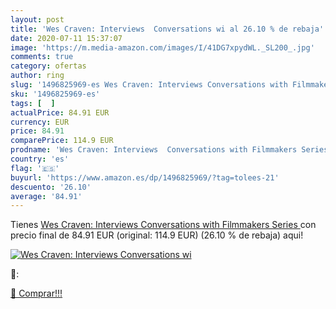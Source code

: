 ```yaml
---
layout: post
title: 'Wes Craven: Interviews  Conversations wi al 26.10 % de rebaja'
date: 2020-07-11 15:37:07
image: 'https://m.media-amazon.com/images/I/41DG7xpydWL._SL200_.jpg'
comments: true
category: ofertas
author: ring
slug: '1496825969-es Wes Craven: Interviews Conversations with Filmmakers Series'
sku: '1496825969-es'
tags: [  ]
actualPrice: 84.91 EUR
currency: EUR
price: 84.91
comparePrice: 114.9 EUR
prodname: 'Wes Craven: Interviews  Conversations with Filmmakers Series '
country: 'es'
flag: '🇪🇸'
buyurl: 'https://www.amazon.es/dp/1496825969/?tag=tolees-21'
descuento: '26.10'
average: '84.91'
---
```


Tienes [Wes Craven: Interviews  Conversations with Filmmakers Series ](https://www.amazon.es/dp/1496825969/?tag=tolees-21) con precio final de  84.91 EUR (original: 114.9 EUR) (26.10 %  de rebaja) aqui!

[![Wes Craven: Interviews  Conversations wi](https://m.media-amazon.com/images/I/41DG7xpydWL._SL200_.jpg)](https://www.amazon.es/dp/1496825969/?tag=tolees-21)

🔎:


[🛒 Comprar!!!](https://www.amazon.es/dp/1496825969/?tag=tolees-21)

